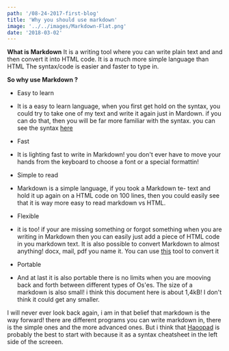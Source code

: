 ```yaml
---
path: '/08-24-2017-first-blog'
title: 'Why you should use markdown'
image: '../../images/Markdown-Flat.png'
date: '2018-03-02'
---
```

<!-- ![Pic Alt](./Graylog2.png) -->
**What is Markdown**
It is a writing tool where you can write plain text and
and then convert it into HTML code. It is a much more simple language than HTML
The syntax/code is easier and faster to type in.


**So why use Markdown ?**

- Easy to learn
 - It is a easy to learn language, when you first get hold
 on the syntax, you could try to take one of my text and
 write it again just in Mardown. if you can do that, then
 you will be far more familiar with the syntax.
 you can see the syntax [here](https://github.com/adam-p/markdown-here/wiki/Markdown-Cheatsheet#links)

- Fast
 - It is lighting fast to write in Markdown! you don't ever
 have to move your hands from the keyboard to choose
 a font or a special formattin!


- Simple to read
 - Markdown is a simple language, if you took a Markdown te-
 text and hold it up again on a HTML code on 100 lines, then
 you could easily see that it is way more easy to read markdown
 vs HTML.


- Flexible
 - it is too! if your are missing something or forgot something
 when you are writing in Markdown then you can easily just add
 a piece of HTML code in you markdown text.
  It is also possible to convert Markdown to almost anything!
 docx, mail, pdf you name it. You can use [this](http://pandoc.org/) tool to convert it


- Portable
 - And at last it is also portable there is no limits when you are
 mooving back and forth between different types of Os'es.
 The size of a markdown is also small! i think this document here
 is about 1,4kB! I don't think it could get any smaller.


I will never ever look back again, i am in that belief that markdown is the way forward!
there are different programs you can write markdown in, there is the simple ones and the more advanced ones.
But i think that [Haoopad](http://pad.haroopress.com/user.html) is probably the best to start with because it as a
syntax cheatsheet in the left side of the screeen.
